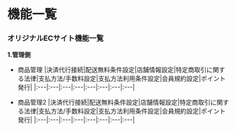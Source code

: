 # 機能一覧

### オリジナルECサイト機能一覧
**1.管理側**

* 商品管理
|決済代行接続|配送無料条件設定|店舗情報設定|特定商取引に関する法律|支払方法/手数料設定|支払方法利用条件設定|会員規約設定|ポイント発行|
|:---|:---|:---|:---|:---|:---|:---|:---|

* 商品管理2
|決済代行接続|配送無料条件設定|店舗情報設定|特定商取引に関する法律|支払方法/手数料設定|支払方法利用条件設定|会員規約設定|ポイント発行|
|:---|:---|:---|:---|:---|:---|:---|:---|



